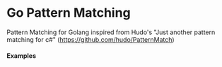 # Go Pattern Matching



Pattern Matching for Golang inspired from Hudo's "Just another pattern matching for c#" (https://github.com/hudo/PatternMatch)

#### Examples  

```go


```
